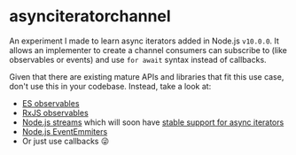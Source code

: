 # asynciteratorchannel

An experiment I made to learn async iterators added in Node.js `v10.0.0`. It allows an implementer to create a channel consumers can subscribe to (like observables or events) and use `for await` syntax instead of callbacks.

Given that there are existing mature APIs and libraries that fit this use case, don't use this in your codebase. Instead, take a look at:
- [ES observables](https://github.com/tc39/proposal-observable)
- [RxJS observables](https://rxjs-dev.firebaseapp.com)
- [Node.js streams](https://nodejs.org/api/stream.html) which will soon have [stable support for async iterators](https://github.com/nodejs/readable-stream/issues/333)
- [Node.js EventEmmiters](https://nodejs.org/api/events.html)
- Or just use callbacks 😜
